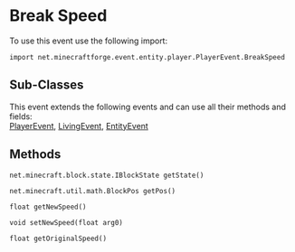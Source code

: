 # Break Speed

To use this event use the following import:
```groovy:no-line-numbers
import net.minecraftforge.event.entity.player.PlayerEvent.BreakSpeed
```

## Sub-Classes
This event extends the following events and can use all their methods and fields: <br>
[PlayerEvent](../player_event/player_event.md), [LivingEvent](../living_event/living_event.md), [EntityEvent](../entity_event/entity_event.md)

## Methods
```groovy:no-line-numbers
net.minecraft.block.state.IBlockState getState()
```

```groovy:no-line-numbers
net.minecraft.util.math.BlockPos getPos()
```

```groovy:no-line-numbers
float getNewSpeed()
```

```groovy:no-line-numbers
void setNewSpeed(float arg0)
```

```groovy:no-line-numbers
float getOriginalSpeed()
```
